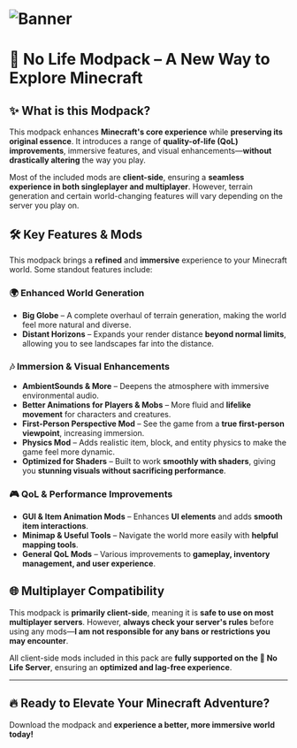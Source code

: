 # ![Banner](https://i.imgur.com/t6eQ6eF.jpeg)

# 🌙 **No Life Modpack** – A New Way to Explore Minecraft

## ✨ What is this Modpack?  
This modpack enhances **Minecraft's core experience** while **preserving its original essence**. It introduces a range of **quality-of-life (QoL) improvements**, immersive features, and visual enhancements—**without drastically altering** the way you play.  

Most of the included mods are **client-side**, ensuring a **seamless experience in both singleplayer and multiplayer**. However, terrain generation and certain world-changing features will vary depending on the server you play on.

## 🛠️ Key Features & Mods  
This modpack brings a **refined** and **immersive** experience to your Minecraft world. Some standout features include:

### 🌍 **Enhanced World Generation**
- **Big Globe** – A complete overhaul of terrain generation, making the world feel more natural and diverse.  
- **Distant Horizons** – Expands your render distance **beyond normal limits**, allowing you to see landscapes far into the distance.

### 🎶 **Immersion & Visual Enhancements**
- **AmbientSounds & More** – Deepens the atmosphere with immersive environmental audio.  
- **Better Animations for Players & Mobs** – More fluid and **lifelike movement** for characters and creatures.  
- **First-Person Perspective Mod** – See the game from a **true first-person viewpoint**, increasing immersion.  
- **Physics Mod** – Adds realistic item, block, and entity physics to make the game feel more dynamic.  
- **Optimized for Shaders** – Built to work **smoothly with shaders**, giving you **stunning visuals without sacrificing performance**.

### 🎮 **QoL & Performance Improvements**
- **GUI & Item Animation Mods** – Enhances **UI elements** and adds **smooth item interactions**.  
- **Minimap & Useful Tools** – Navigate the world more easily with **helpful mapping tools**.  
- **General QoL Mods** – Various improvements to **gameplay, inventory management, and user experience**.

## 🌐 Multiplayer Compatibility  
This modpack is **primarily client-side**, meaning it is **safe to use on most multiplayer servers**. However, **always check your server's rules** before using any mods—**I am not responsible for any bans or restrictions you may encounter**.

All client-side mods included in this pack are **fully supported on the 🌙 No Life Server**, ensuring an **optimized and lag-free experience**.

---

## 🔥 Ready to Elevate Your Minecraft Adventure?  
Download the modpack and **experience a better, more immersive world today!**  
